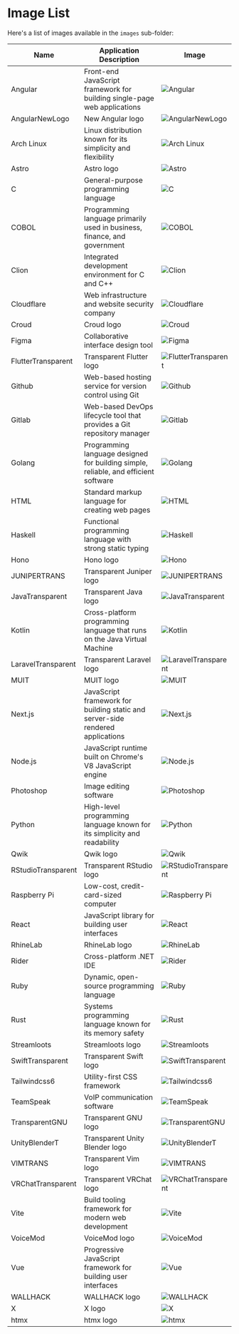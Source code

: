 # Image List

Here's a list of images available in the `images` sub-folder:

| Name               | Application Description                                                  | Image                                               |
|--------------------|--------------------------------------------------------------------------|-----------------------------------------------------|
| Angular            | Front-end JavaScript framework for building single-page web applications| ![Angular](images/Angular.png)                      |
| AngularNewLogo     | New Angular logo                                                        | ![AngularNewLogo](images/AngularNewLogo.png)        |
| Arch Linux         | Linux distribution known for its simplicity and flexibility             | ![Arch Linux](images/Arch%20Linux.png)              |
| Astro              | Astro logo                                                               | ![Astro](images/Astro.png)                          |
| C                  | General-purpose programming language                                     | ![C](images/C.png)                                  |
| COBOL              | Programming language primarily used in business, finance, and government | ![COBOL](images/COBOL.png)                          |
| Clion              | Integrated development environment for C and C++                          | ![Clion](images/Clion.png)                          |
| Cloudflare         | Web infrastructure and website security company                          | ![Cloudflare](images/Cloudflare.png)                |
| Croud              | Croud logo                                                               | ![Croud](images/Croud.png)                          |
| Figma              | Collaborative interface design tool                                      | ![Figma](images/Figma.png)                          |
| FlutterTransparent| Transparent Flutter logo                                                | ![FlutterTransparent](images/FlutterTransparent.png)|
| Github             | Web-based hosting service for version control using Git                  | ![Github](images/Github.png)                        |
| Gitlab             | Web-based DevOps lifecycle tool that provides a Git repository manager  | ![Gitlab](images/Gitlab.png)                        |
| Golang             | Programming language designed for building simple, reliable, and efficient software | ![Golang](images/Golang.png)               |
| HTML               | Standard markup language for creating web pages                          | ![HTML](images/HTML.png)                            |
| Haskell            | Functional programming language with strong static typing                | ![Haskell](images/Haskell.png)                      |
| Hono               | Hono logo                                                                | ![Hono](images/Hono.png)                            |
| JUNIPERTRANS       | Transparent Juniper logo                                                | ![JUNIPERTRANS](images/JUNIPERTRANS.png)            |
| JavaTransparent   | Transparent Java logo                                                   | ![JavaTransparent](images/JavaTransparent.png)      |
| Kotlin             | Cross-platform programming language that runs on the Java Virtual Machine| ![Kotlin](images/Kotlin.png)                        |
| LaravelTransparent| Transparent Laravel logo                                                | ![LaravelTransparent](images/LaravelTransparent.png)|
| MUIT               | MUIT logo                                                                | ![MUIT](images/MUIT.png)                            |
| Next.js            | JavaScript framework for building static and server-side rendered applications| ![Next.js](images/Next.js.png)               |
| Node.js            | JavaScript runtime built on Chrome's V8 JavaScript engine                | ![Node.js](images/Node.js.png)                      |
| Photoshop          | Image editing software                                                   | ![Photoshop](images/Photoshop.png)                  |
| Python             | High-level programming language known for its simplicity and readability | ![Python](images/Python.png)                        |
| Qwik               | Qwik logo                                                                | ![Qwik](images/Qwik.png)                            |
| RStudioTransparent| Transparent RStudio logo                                                 | ![RStudioTransparent](images/RStudioTransparent.png)|
| Raspberry Pi       | Low-cost, credit-card-sized computer                                     | ![Raspberry Pi](images/Raspberry%20Pi.png)         |
| React              | JavaScript library for building user interfaces                          | ![React](images/React.png)                          |
| RhineLab           | RhineLab logo                                                            | ![RhineLab](images/RhineLab.png)                    |
| Rider              | Cross-platform .NET IDE                                                  | ![Rider](images/Rider.png)                          |
| Ruby               | Dynamic, open-source programming language                                | ![Ruby](images/Ruby.png)                            |
| Rust               | Systems programming language known for its memory safety                  | ![Rust](images/Rust.png)                            |
| Streamloots        | Streamloots logo                                                         | ![Streamloots](images/Streamloots.png)              |
| SwiftTransparent  | Transparent Swift logo                                                   | ![SwiftTransparent](images/SwiftTransparent.png)    |
| Tailwindcss6       | Utility-first CSS framework                                              | ![Tailwindcss6](images/Tailwindcss6.png)            |
| TeamSpeak          | VoIP communication software                                              | ![TeamSpeak](images/TeamSpeak.png)                  |
| TransparentGNU     | Transparent GNU logo                                                     | ![TransparentGNU](images/TransparentGNU.png)        |
| UnityBlenderT      | Transparent Unity Blender logo                                           | ![UnityBlenderT](images/UnityBlenderT.png)          |
| VIMTRANS           | Transparent Vim logo                                                     | ![VIMTRANS](images/VIMTRANS.png)                    |
| VRChatTransparent  | Transparent VRChat logo                                                  | ![VRChatTransparent](images/VRChatTransparent.png)  |
| Vite               | Build tooling framework for modern web development                        | ![Vite](images/Vite.png)                            |
| VoiceMod           | VoiceMod logo                                                            | ![VoiceMod](images/VoiceMod.png)                    |
| Vue                | Progressive JavaScript framework for building user interfaces             | ![Vue](images/Vue.png)                              |
| WALLHACK           | WALLHACK logo                                                            | ![WALLHACK](images/WALLHACK.png)                    |
| X                  | X logo                                                                   | ![X](images/X.png)                                  |
| htmx               | htmx logo                                                                | ![htmx](images/htmx.png)                            |

